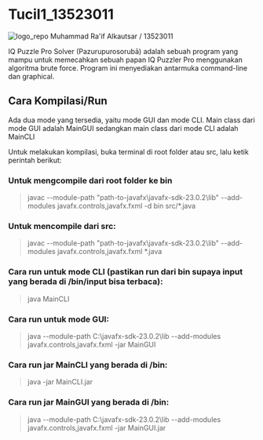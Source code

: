 # Tucil1_13523011

![logo_repo](https://github.com/user-attachments/assets/69ab5e6a-d451-43ab-96af-2bcf0c1b6acd)
Muhammad Ra'if Alkautsar / 13523011

IQ Puzzle Pro Solver (Pazurupurosorubā) adalah sebuah program yang mampu untuk memecahkan sebuah papan IQ Puzzler Pro menggunakan algoritma brute force. Program ini menyediakan antarmuka command-line dan graphical.

## Cara Kompilasi/Run
Ada dua mode yang tersedia, yaitu mode GUI dan mode CLI. Main class dari mode GUI adalah MainGUI sedangkan main class dari mode CLI adalah MainCLI

Untuk melakukan kompilasi, buka terminal di root folder atau src, lalu ketik perintah berikut:

### Untuk mengcompile dari root folder ke bin
> javac --module-path "path-to-javafx\javafx-sdk-23.0.2\lib" --add-modules javafx.controls,javafx.fxml -d bin src/*.java

### Untuk mencompile dari src:
> javac --module-path "path-to-javafx\javafx-sdk-23.0.2\lib" --add-modules javafx.controls,javafx.fxml *.java 

### Cara run untuk mode CLI (pastikan run dari bin supaya input yang berada di /bin/input bisa terbaca):
> java MainCLI

### Cara run untuk mode GUI:
> java --module-path C:\javafx-sdk-23.0.2\lib --add-modules javafx.controls,javafx.fxml -jar MainGUI

### Cara run jar MainCLI yang berada di /bin: 
> java -jar MainCLI.jar

### Cara run jar MainGUI yang berada di /bin:
> java --module-path C:\javafx-sdk-23.0.2\lib --add-modules javafx.controls,javafx.fxml -jar MainGUI.jar

